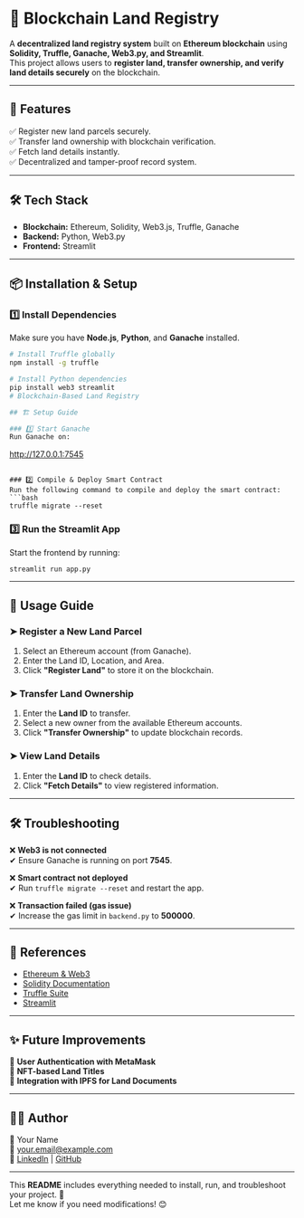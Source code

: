 # 🏡 Blockchain Land Registry

A **decentralized land registry system** built on **Ethereum blockchain** using **Solidity, Truffle, Ganache, Web3.py, and Streamlit**.  
This project allows users to **register land, transfer ownership, and verify land details securely** on the blockchain.

---

## 🚀 Features
✅ Register new land parcels securely.  
✅ Transfer land ownership with blockchain verification.  
✅ Fetch land details instantly.  
✅ Decentralized and tamper-proof record system.  

---

## 🛠 Tech Stack
- **Blockchain:** Ethereum, Solidity, Web3.js, Truffle, Ganache  
- **Backend:** Python, Web3.py  
- **Frontend:** Streamlit  

---

## 📦 Installation & Setup

### 1️⃣ **Install Dependencies**
Make sure you have **Node.js**, **Python**, and **Ganache** installed.

```bash
# Install Truffle globally
npm install -g truffle

# Install Python dependencies
pip install web3 streamlit
# Blockchain-Based Land Registry

## 🏗 Setup Guide

### 1️⃣ Start Ganache
Run Ganache on:
```
http://127.0.0.1:7545
```

### 2️⃣ Compile & Deploy Smart Contract
Run the following command to compile and deploy the smart contract:
```bash
truffle migrate --reset
```

### 3️⃣ Run the Streamlit App
Start the frontend by running:
```bash
streamlit run app.py
```

---

## 📜 Usage Guide

### ➤ Register a New Land Parcel
1. Select an Ethereum account (from Ganache).
2. Enter the Land ID, Location, and Area.
3. Click **"Register Land"** to store it on the blockchain.

### ➤ Transfer Land Ownership
1. Enter the **Land ID** to transfer.
2. Select a new owner from the available Ethereum accounts.
3. Click **"Transfer Ownership"** to update blockchain records.

### ➤ View Land Details
1. Enter the **Land ID** to check details.
2. Click **"Fetch Details"** to view registered information.

---

## 🛠 Troubleshooting

❌ **Web3 is not connected**  
✔ Ensure Ganache is running on port **7545**.

❌ **Smart contract not deployed**  
✔ Run `truffle migrate --reset` and restart the app.

❌ **Transaction failed (gas issue)**  
✔ Increase the gas limit in `backend.py` to **500000**.

---

## 🔗 References
- [Ethereum & Web3](https://ethereum.org)
- [Solidity Documentation](https://soliditylang.org)
- [Truffle Suite](https://trufflesuite.com)
- [Streamlit](https://streamlit.io)

---

## ✨ Future Improvements
🚀 **User Authentication with MetaMask**  
🚀 **NFT-based Land Titles**  
🚀 **Integration with IPFS for Land Documents**  

---

## 👨‍💻 Author
🔹 Your Name  
📧 your.email@example.com  
🔗 [LinkedIn](#) | [GitHub](#)

---

This **README** includes everything needed to install, run, and troubleshoot your project. 🚀  
Let me know if you need modifications! 😊
